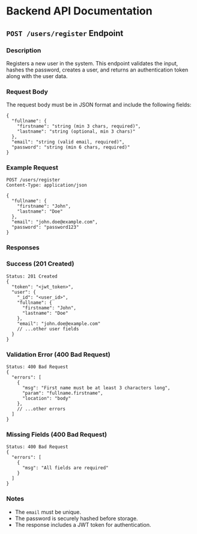 # Backend API Documentation

## `POST /users/register` Endpoint

### Description

Registers a new user in the system. This endpoint validates the input, hashes the password, creates a user, and returns an authentication token along with the user data.

### Request Body

The request body must be in JSON format and include the following fields:

```
{
  "fullname": {
    "firstname": "string (min 3 chars, required)",
    "lastname": "string (optional, min 3 chars)"
  },
  "email": "string (valid email, required)",
  "password": "string (min 6 chars, required)"
}
```

### Example Request

```
POST /users/register
Content-Type: application/json

{
  "fullname": {
    "firstname": "John",
    "lastname": "Doe"
  },
  "email": "john.doe@example.com",
  "password": "password123"
}
```

### Responses

### Success (201 Created)

```
Status: 201 Created
{
  "token": "<jwt_token>",
  "user": {
    "_id": "<user_id>",
    "fullname": {
      "firstname": "John",
      "lastname": "Doe"
    },
    "email": "john.doe@example.com"
    // ...other user fields
  }
}
```

### Validation Error (400 Bad Request)

```
Status: 400 Bad Request
{
  "errors": [
    {
      "msg": "First name must be at least 3 characters long",
      "param": "fullname.firstname",
      "location": "body"
    },
    // ...other errors
  ]
}
```

### Missing Fields (400 Bad Request)

```
Status: 400 Bad Request
{
  "errors": [
    {
      "msg": "All fields are required"
    }
  ]
}
```

### Notes

- The `email` must be unique.
- The password is securely hashed before storage.
- The response includes a JWT token for authentication.
